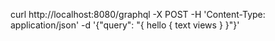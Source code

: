  curl  http://localhost:8080/graphql -X POST -H 'Content-Type: application/json' -d '{"query": "{ hello { text views } }"}'
